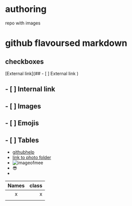 # authoring
repo with images 
# github flavoursed markdown
## checkboxes
[External link](## - [ ] External link )
## - [ ] Internal link
## - [ ] Images
## - [ ] Emojis
## - [ ] Tables
-  [githubhelp](https://support.github.com/)
- [link to photo folder](https://github.com/Laurazig/authoring/tree/main/Pictures)
- ![imageofmee](https://github.com/Laurazig/authoring/blob/main/Pictures/me.jpeg)
- :sunglasses:
- 
| Names | class |
|:-----:|------:|
|   x   |    x  |
|     |     |
